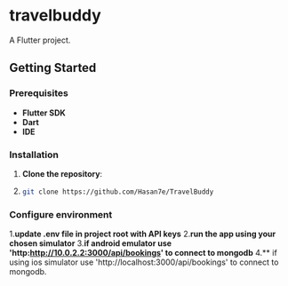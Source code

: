# travelbuddy

A Flutter project.

## Getting Started
### Prerequisites
- **Flutter SDK**
- **Dart**
- **IDE**

### Installation
1. **Clone the repository**:
2.  ```bash
    git clone https://github.com/Hasan7e/TravelBuddy

### Configure environment
1.**update .env file in project root with API keys**
2.**run the app using your chosen simulator**
3.**if android emulator use 'http:http://10.0.2.2:3000/api/bookings' to connect to mongodb**
4.** if using ios simulator use 'http://localhost:3000/api/bookings' to connect to mongodb.
